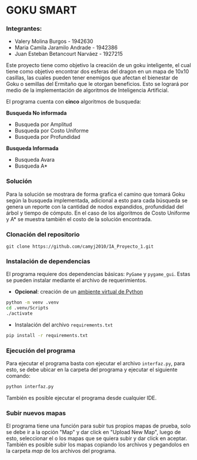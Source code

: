 # GOKU SMART
### Integrantes:
- Valery Molina Burgos - 1942630
- Maria Camila Jaramilo Andrade - 1942386
- Juan Esteban Betancourt Narváez - 1927215


Este proyecto tiene como objetivo la creación de un goku inteligente, el cual tiene como objetivo encontrar dos esferas del dragon en un mapa de 10x10 casillas, las cuales pueden tener enemigos que afectan el bienestar de Goku o semillas del Ermitaño que le otorgan beneficios. Esto se logrará por medio de la implementación de algoritmos de Inteligencia Artificial. 

El programa cuenta con **cinco** algoritmos de busqueda:

**Busqueda No informada**
- Busqueda por Amplitud
- Busqueda por Costo Uniforme
- Busqueda por Profundidad

**Busqueda Informada**
- Busqueda Avara
- Busqueda A*

### Solución
Para la solución se mostrara de forma grafica el camino que tomará Goku según la busqueda implementada, adicional a esto para cada búsqueda se genera un reporte con la cantidad de nodos expandidos, profundidad del árbol y tiempo de cómputo. En el caso de los algoritmos de Costo Uniforme y A* se muestra también el costo de la solución encontrada. 

### Clonación del repositorio
```
git clone https://github.com/camyj2010/IA_Proyecto_1.git
```

### Instalación de dependencias

El programa requiere dos dependencias básicas: ```PyGame``` y ```pygame_gui```. Estas se pueden instalar mediante el archivo de requerimientos.

- **Opcional**: creación de un [ambiente virtual de Python](https://docs.python.org/3/library/venv.html)
```bash
python -m venv .venv
cd .venv/Scripts
./activate
```

- Instalación del archivo ```requirements.txt```
```bash
pip install -r requirements.txt
```

### Ejecución del programa
Para ejecutar el programa basta con ejecutar el archivo ```interfaz.py```, para esto, se debe ubicar en la carpeta del programa y ejecutar el siguiente comando:
```bash
python interfaz.py
```
También es posible ejecutar el programa desde cualquier IDE.

### Subir nuevos mapas
El programa tiene una función para subir tus propios mapas de prueba, solo se debe ir a la opción "Map" y dar click en "Upload New Map", luego de esto, seleccionar el o los mapas que se quiera subir y dar click en aceptar.
También es posible subir los mapas copiando los archivos y pegandolos en la carpeta *map* de los archivos del programa.